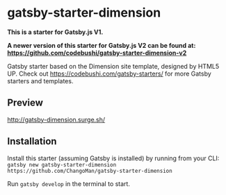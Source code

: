 # gatsby-starter-dimension

**This is a starter for Gatsby.js V1.**

**A newer version of this starter for Gatsby.js V2 can be found at:**
<br/>
**https://github.com/codebushi/gatsby-starter-dimension-v2**

Gatsby starter based on the Dimension site template, designed by HTML5 UP. Check out https://codebushi.com/gatsby-starters/ for more Gatsby starters and templates.

## Preview

http://gatsby-dimension.surge.sh/

## Installation

Install this starter (assuming Gatsby is installed) by running from your CLI:
`gatsby new gatsby-starter-dimension https://github.com/ChangoMan/gatsby-starter-dimension`

Run `gatsby develop` in the terminal to start.
